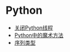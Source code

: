 # Python

* [关闭Python线程](python/killable-thread.md)
* [Python中的魔术方法](python/magic-functions.md)
* [序列类型](python/sequence.md)